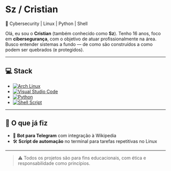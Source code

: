 # Sz / Cristian

🎯 Cybersecurity | Linux | Python | Shell

Olá, eu sou o **Cristian** (também conhecido como **Sz**). Tenho 16 anos, foco em **cibersegurança**, com o objetivo de atuar profissionalmente na área. Busco entender sistemas a fundo — de como são construídos a como podem ser quebrados (e protegidos).

---

## 💻 Stack

- [![Arch Linux](https://img.shields.io/badge/Arch%20Linux-1793D1?style=flat&logo=arch-linux&logoColor=white)](https://archlinux.org/)
- [![Visual Studio Code](https://img.shields.io/badge/VS%20Code-007ACC?style=flat&logo=visual-studio-code&logoColor=white)](https://code.visualstudio.com/)
- [![Python](https://img.shields.io/badge/Python-3776AB?style=flat&logo=python&logoColor=white)](https://www.python.org/)
- [![Shell Script](https://img.shields.io/badge/Shell%20Script-4EAA25?style=flat&logo=gnu-bash&logoColor=white)](https://www.gnu.org/software/bash/)

---

## 📂 O que já fiz

- 🤖 **Bot para Telegram** com integração à Wikipedia  
- 🛠️ **Script de automação** no terminal para tarefas repetitivas no Linux

---

> ⚠️ Todos os projetos são para fins educacionais, com ética e responsabilidade como princípios.
